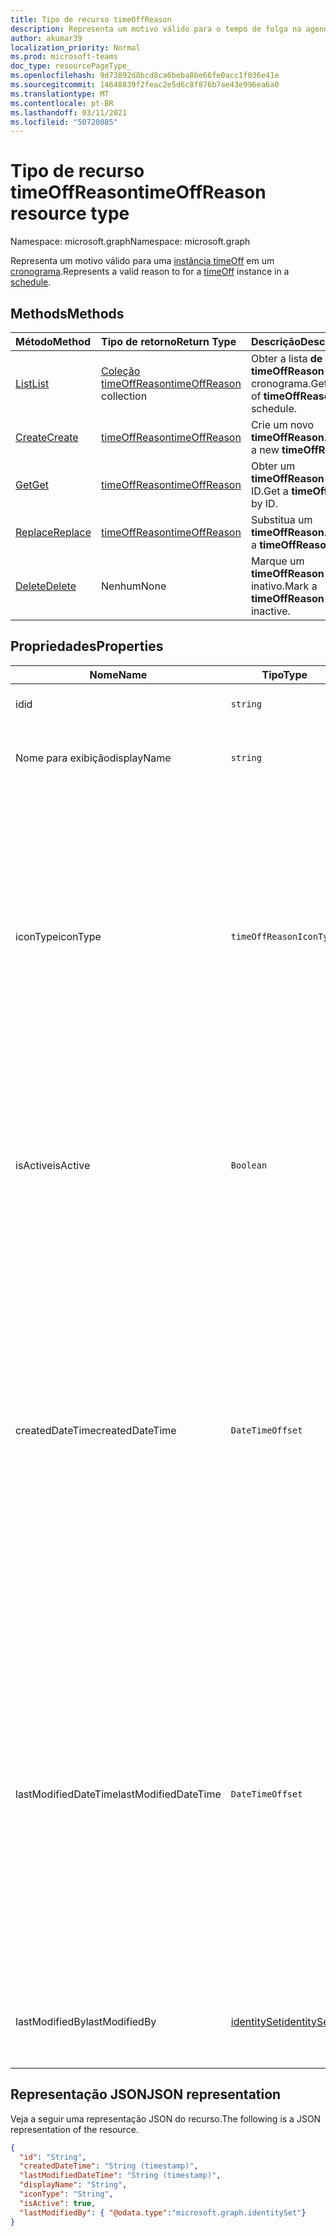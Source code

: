 ```yaml
---
title: Tipo de recurso timeOffReason
description: Representa um motivo válido para o tempo de folga na agenda.
author: akumar39
localization_priority: Normal
ms.prod: microsoft-teams
doc_type: resourcePageType_
ms.openlocfilehash: 9d73892d8bcd8ca6beba8be66fe0acc1f036e41e
ms.sourcegitcommit: 14648839f2feac2e5d6c8f876b7ae43e996ea6a0
ms.translationtype: MT
ms.contentlocale: pt-BR
ms.lasthandoff: 03/11/2021
ms.locfileid: "50720085"
---
```

# <a name="timeoffreason-resource-type"></a><span data-ttu-id="04452-103">Tipo de recurso timeOffReason</span><span class="sxs-lookup"><span data-stu-id="04452-103">timeOffReason resource type</span></span>

<span data-ttu-id="04452-104">Namespace: microsoft.graph</span><span class="sxs-lookup"><span data-stu-id="04452-104">Namespace: microsoft.graph</span></span>

<span data-ttu-id="04452-105">Representa um motivo válido para uma [instância timeOff](timeoff.md) em um [cronograma](schedule.md).</span><span class="sxs-lookup"><span data-stu-id="04452-105">Represents a valid reason to for a [timeOff](timeoff.md) instance in a [schedule](schedule.md).</span></span>

## <a name="methods"></a><span data-ttu-id="04452-106">Methods</span><span class="sxs-lookup"><span data-stu-id="04452-106">Methods</span></span>

| <span data-ttu-id="04452-107">Método</span><span class="sxs-lookup"><span data-stu-id="04452-107">Method</span></span>       | <span data-ttu-id="04452-108">Tipo de retorno</span><span class="sxs-lookup"><span data-stu-id="04452-108">Return Type</span></span>  |<span data-ttu-id="04452-109">Descrição</span><span class="sxs-lookup"><span data-stu-id="04452-109">Description</span></span>|
|:---------------|:--------|:----------|
|[<span data-ttu-id="04452-110">List</span><span class="sxs-lookup"><span data-stu-id="04452-110">List</span></span>](../api/schedule-list-timeoffreasons.md) | <span data-ttu-id="04452-111">[Coleção timeOffReason](timeoffreason.md)</span><span class="sxs-lookup"><span data-stu-id="04452-111">[timeOffReason](timeoffreason.md) collection</span></span> | <span data-ttu-id="04452-112">Obter a lista **de timeOffReason** em um cronograma.</span><span class="sxs-lookup"><span data-stu-id="04452-112">Get the list of **timeOffReason** in a schedule.</span></span>|
|[<span data-ttu-id="04452-113">Create</span><span class="sxs-lookup"><span data-stu-id="04452-113">Create</span></span>](../api/schedule-post-timeoffreasons.md) | [<span data-ttu-id="04452-114">timeOffReason</span><span class="sxs-lookup"><span data-stu-id="04452-114">timeOffReason</span></span>](timeoffreason.md) | <span data-ttu-id="04452-115">Crie um novo **timeOffReason**.</span><span class="sxs-lookup"><span data-stu-id="04452-115">Create a new **timeOffReason**.</span></span>|
|[<span data-ttu-id="04452-116">Get</span><span class="sxs-lookup"><span data-stu-id="04452-116">Get</span></span>](../api/timeoffreason-get.md) | [<span data-ttu-id="04452-117">timeOffReason</span><span class="sxs-lookup"><span data-stu-id="04452-117">timeOffReason</span></span>](timeoffreason.md) | <span data-ttu-id="04452-118">Obter um **timeOffReason** por ID.</span><span class="sxs-lookup"><span data-stu-id="04452-118">Get a **timeOffReason** by ID.</span></span>|
|[<span data-ttu-id="04452-119">Replace</span><span class="sxs-lookup"><span data-stu-id="04452-119">Replace</span></span>](../api/timeoffreason-put.md) | [<span data-ttu-id="04452-120">timeOffReason</span><span class="sxs-lookup"><span data-stu-id="04452-120">timeOffReason</span></span>](timeoffreason.md) | <span data-ttu-id="04452-121">Substitua um **timeOffReason**.</span><span class="sxs-lookup"><span data-stu-id="04452-121">Replace a **timeOffReason**.</span></span>|
|[<span data-ttu-id="04452-122">Delete</span><span class="sxs-lookup"><span data-stu-id="04452-122">Delete</span></span>](../api/timeoffreason-delete.md) | <span data-ttu-id="04452-123">Nenhum</span><span class="sxs-lookup"><span data-stu-id="04452-123">None</span></span> | <span data-ttu-id="04452-124">Marque um **timeOffReason** como inativo.</span><span class="sxs-lookup"><span data-stu-id="04452-124">Mark a **timeOffReason** as inactive.</span></span>|

## <a name="properties"></a><span data-ttu-id="04452-125">Propriedades</span><span class="sxs-lookup"><span data-stu-id="04452-125">Properties</span></span>
|<span data-ttu-id="04452-126">Nome</span><span class="sxs-lookup"><span data-stu-id="04452-126">Name</span></span>          |<span data-ttu-id="04452-127">Tipo</span><span class="sxs-lookup"><span data-stu-id="04452-127">Type</span></span>           |<span data-ttu-id="04452-128">Descrição</span><span class="sxs-lookup"><span data-stu-id="04452-128">Description</span></span>                                                                                 |
|--------------|---------------|--------------------------------------------------------------------------------------------|
| <span data-ttu-id="04452-129">id</span><span class="sxs-lookup"><span data-stu-id="04452-129">id</span></span>            |`string`      |<span data-ttu-id="04452-130">A ID da tarefa `timeOffReason`.</span><span class="sxs-lookup"><span data-stu-id="04452-130">ID of the `timeOffReason`.</span></span>|
| <span data-ttu-id="04452-131">Nome para exibição</span><span class="sxs-lookup"><span data-stu-id="04452-131">displayName</span></span>               | `string`                  | <span data-ttu-id="04452-132">O nome do **timeOffReason**.</span><span class="sxs-lookup"><span data-stu-id="04452-132">The name of the **timeOffReason**.</span></span> <span data-ttu-id="04452-133">Obrigatório.</span><span class="sxs-lookup"><span data-stu-id="04452-133">Required.</span></span> |
| <span data-ttu-id="04452-134">iconType</span><span class="sxs-lookup"><span data-stu-id="04452-134">iconType</span></span> | `timeOffReasonIconType`   | <span data-ttu-id="04452-135">Tipos de ícone com suporte: nenhum; car; calendar; em execução; plano; firstAid; médico; notWorking; clock; juryDuty; globe; cup; telefone; clima; umbrella; piggyBank; dog; cake; trafficCone; pin; sunny.</span><span class="sxs-lookup"><span data-stu-id="04452-135">Supported icon types: none; car; calendar; running; plane; firstAid; doctor; notWorking; clock; juryDuty; globe; cup; phone; weather; umbrella; piggyBank; dog; cake; trafficCone; pin; sunny.</span></span> <span data-ttu-id="04452-136">Obrigatório.</span><span class="sxs-lookup"><span data-stu-id="04452-136">Required.</span></span> |
| <span data-ttu-id="04452-137">isActive</span><span class="sxs-lookup"><span data-stu-id="04452-137">isActive</span></span>          |`Boolean`      | <span data-ttu-id="04452-138">Indica se o **timeOffReason** pode ser usado ao criar novas entidades ou atualizar as existentes.</span><span class="sxs-lookup"><span data-stu-id="04452-138">Indicates whether the **timeOffReason** can be used when creating new entities or updating existing ones.</span></span> <span data-ttu-id="04452-139">Obrigatório.</span><span class="sxs-lookup"><span data-stu-id="04452-139">Required.</span></span> |
| <span data-ttu-id="04452-140">createdDateTime</span><span class="sxs-lookup"><span data-stu-id="04452-140">createdDateTime</span></span>       |`DateTimeOffset`        |<span data-ttu-id="04452-141">O carimbo de data/hora no **qualOffReason** foi criado pela primeira vez.</span><span class="sxs-lookup"><span data-stu-id="04452-141">The time stamp on which this **timeOffReason** was first created.</span></span> <span data-ttu-id="04452-142">O tipo Timestamp representa informações de data e hora usando o formato ISO 8601 e está sempre no horário UTC.</span><span class="sxs-lookup"><span data-stu-id="04452-142">The Timestamp type represents date and time information using ISO 8601 format and is always in UTC time.</span></span> <span data-ttu-id="04452-143">Por exemplo, meia-noite UTC em 1 de janeiro de 2014 é `2014-01-01T00:00:00Z`.</span><span class="sxs-lookup"><span data-stu-id="04452-143">For example, midnight UTC on Jan 1, 2014 is `2014-01-01T00:00:00Z`.</span></span> |
| <span data-ttu-id="04452-144">lastModifiedDateTime</span><span class="sxs-lookup"><span data-stu-id="04452-144">lastModifiedDateTime</span></span>      |`DateTimeOffset`         |<span data-ttu-id="04452-145">O carimbo de data/hora no **qualOffReason** foi atualizado pela última vez.</span><span class="sxs-lookup"><span data-stu-id="04452-145">The time stamp on which this **timeOffReason** was last updated.</span></span> <span data-ttu-id="04452-146">O tipo Timestamp representa informações de data e hora usando o formato ISO 8601 e está sempre no horário UTC.</span><span class="sxs-lookup"><span data-stu-id="04452-146">The Timestamp type represents date and time information using ISO 8601 format and is always in UTC time.</span></span> <span data-ttu-id="04452-147">Por exemplo, meia-noite UTC em 1 de janeiro de 2014 é `2014-01-01T00:00:00Z`.</span><span class="sxs-lookup"><span data-stu-id="04452-147">For example, midnight UTC on Jan 1, 2014 is `2014-01-01T00:00:00Z`.</span></span> |
| <span data-ttu-id="04452-148">lastModifiedBy</span><span class="sxs-lookup"><span data-stu-id="04452-148">lastModifiedBy</span></span>        | [<span data-ttu-id="04452-149">identitySet</span><span class="sxs-lookup"><span data-stu-id="04452-149">identitySet</span></span>](identityset.md)        |<span data-ttu-id="04452-150">A identidade que foi atualizada pela última **vez desta vezOffReason**.</span><span class="sxs-lookup"><span data-stu-id="04452-150">The identity that last updated this **timeOffReason**.</span></span>|

## <a name="json-representation"></a><span data-ttu-id="04452-151">Representação JSON</span><span class="sxs-lookup"><span data-stu-id="04452-151">JSON representation</span></span>

<span data-ttu-id="04452-152">Veja a seguir uma representação JSON do recurso.</span><span class="sxs-lookup"><span data-stu-id="04452-152">The following is a JSON representation of the resource.</span></span>

<!-- {
  "blockType": "resource",
  "keyProperty": "id",
  "@odata.type": "microsoft.graph.timeOffReason",
  "baseType":"microsoft.graph.changeTrackedEntity"
}-->

```json
{
  "id": "String",
  "createdDateTime": "String (timestamp)",
  "lastModifiedDateTime": "String (timestamp)",
  "displayName": "String",
  "iconType": "String",
  "isActive": true,
  "lastModifiedBy": { "@odata.type":"microsoft.graph.identitySet"}
}
```


<!-- uuid: 8fcb5dbc-d5aa-4681-8e31-b001d5168d79
2015-10-25 14:57:30 UTC -->
<!--
{
  "type": "#page.annotation",
  "description": "timeOffReason resource",
  "keywords": "",
  "section": "documentation",
  "tocPath": "",
  "suppressions": []
}
-->

